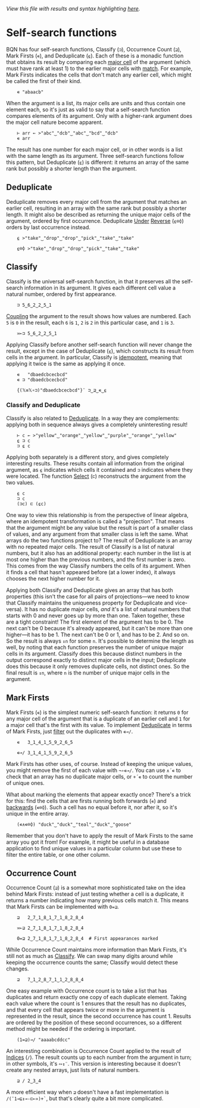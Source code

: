 *View this file with results and syntax highlighting [here](https://saltytine.github.io/BQN/doc/selfcmp.html).*

# Self-search functions

<!--GEN
d ← 48‿22

rc ← At "class=code|stroke-width=1.5|rx=12"
Ge ← "g"⊸At⊸Enc
g  ← "font-family=BQN,monospace|font-size=18px|text-anchor=middle"
hg ← "class=purple|stroke-width=0|opacity=0.5"
cg ← "font-size=24px"
lg ← "stroke-width=0.5|stroke=currentColor|fill=none"

xl ← ≠ xc ← ⊐ xt ← '''(Highlight∾∾⊣)¨"mississippi"
xn ← ≠ xu ← xt /˜ xf ← 0= xo ← ⊒ xt

Text ← ("text" Attr "dy"‿"0.32em"∾(Pos d⊸×))⊸Enc
Path ← "path" Elt "d"⋈·∾⊣∾¨·FmtNums(d⊏˜∊⟜" Vv")⊸×
Rp ← Pos⊸∾⟜("width"‿"height"≍˘FmtNum)○(d⊸×)

tx ← ↕xl ⋄ y ← » yd ← +`0.6+1.2‿1‿xn‿1.8‿1.8
dim ← ⟨1.5+xl,¯1⊑yd⟩ ⋄ sh ← ¯1.6‿¯1.1
tp ← (⥊tx≍¨⎉1((¯1↓y)+0‿0‿1‿0×⌜xc))∾(↕≠xu)≍¨¯1⊑y
hp ← 0.2‿¯0.7(+⟜(1‿0×sh)≍¯2⊸×⊸+)1‿0×dim
Pp ← "M VL M H" Path {⟨𝕩,⊑y,0.3+3⊑y,𝕨,0.5-˜4⊑y,𝕩,𝕨+2⊑y,xl-0.6⟩}

defs ← "defs" Enc ("mask"At"id=m") Enc ⟨
  "rect" Elt "fill"‿"white" ∾ sh Rp dim
  "fill=black" Ge ("rect" Elt (- Rp 2×⊢)⟜(7‿10÷d))¨ 0‿0.1⊸+¨⌾(xl⊸↑)tp
⟩

((∾˜d)×((-∾+˜)0.8‿0.4)+sh∾dim) SVG defs ∾ g Ge ⟨
  "rect" Elt rc ∾ sh Rp dim
  hg Ge ("rect" Elt ·Rp˝ {𝕩⊸+⌾(1⊑⊏)hp})¨ 1‿3⊏y
  (lg∾"|mask=url(#m)") Ge (↕≠xu) Pp¨ xf / tx
  tp Text¨ xu ∾˜ ⥊ xt ∾ Highlight∘•Repr¨ >xc‿xo‿xf
  cg Ge (¯0.05+¯1≍¨(2÷˜xn-1)⊸+⌾(2⊸⊑)y) Text⟜Highlight¨ "𝕩"<⊸∾⥊¨"⊐⊒∊⍷"
⟩
-->

BQN has four self-search functions, Classify (`⊐`), Occurrence Count (`⊒`), Mark Firsts (`∊`), and Deduplicate (`⍷`). Each of these is a monadic function that obtains its result by comparing each [major cell](array.md#cells) of the argument (which must have rank at least 1) to the earlier major cells with [match](match.md). For example, Mark Firsts indicates the cells that don't match any earlier cell, which might be called the first of their kind.

        ∊ "abaacb"

When the argument is a list, its major cells are units and thus contain one element each, so it's just as valid to say that a self-search function compares elements of its argument. Only with a higher-rank argument does the major cell nature become apparent.

        ⊢ arr ← >"abc"‿"dcb"‿"abc"‿"bcd"‿"dcb"
        ∊ arr

The result has one number for each major cell, or in other words is a list with the same length as its argument. Three self-search functions follow this pattern, but Deduplicate (`⍷`) is different: it returns an array of the same rank but possibly a shorter length than the argument.

## Deduplicate

Deduplicate removes every major cell from the argument that matches an earlier cell, resulting in an array with the same rank but possibly a shorter length. It might also be described as returning the unique major cells of the argument, ordered by first occurrence. Deduplicate [Under](under.md) [Reverse](reverse.md) (`⍷⌾⌽`) orders by last occurrence instead.

        ⍷ >"take"‿"drop"‿"drop"‿"pick"‿"take"‿"take"

        ⍷⌾⌽ >"take"‿"drop"‿"drop"‿"pick"‿"take"‿"take"

## Classify

Classify is the universal self-search function, in that it preserves all the self-search information in its argument. It gives each different cell value a natural number, ordered by first appearance.

        ⊐ 5‿6‿2‿2‿5‿1

[Coupling](couple.md) the argument to the result shows how values are numbered. Each `5` is `0` in the result, each `6` is `1`, `2` is `2` in this particular case, and `1` is `3`.

        ≍⟜⊐ 5‿6‿2‿2‿5‿1

Applying Classify before another self-search function will never change the result, except in the case of Deduplicate (`⍷`), which constructs its result from cells in the argument. In particular, Classify is [idempotent](https://en.wikipedia.org/wiki/Idempotent), meaning that applying it twice is the same as applying it once.

        ∊   "dbaedcbcecbcd"
        ∊ ⊐ "dbaedcbcecbcd"

        {(𝕏≡𝕏∘⊐)"dbaedcbcecbcd"}¨ ⊐‿⊒‿∊‿⍷

### Classify and Deduplicate

Classify is also related to [Deduplicate](#deduplicate). In a way they are complements: applying both in sequence always gives a completely uninteresting result!

        ⊢ c ← >"yellow"‿"orange"‿"yellow"‿"purple"‿"orange"‿"yellow"
        ⍷ ⊐ c
        ⊐ ⍷ c

Applying both separately is a different story, and gives completely interesting results. These results contain all information from the original argument, as `⍷` indicates which cells it contained and `⊐` indicates where they were located. The function [Select](select.md) (`⊏`) reconstructs the argument from the two values.

        ⍷ c
        ⊐ c
        (⊐c) ⊏ (⍷c)

One way to view this relationship is from the perspective of linear algebra, where an idempotent transformation is called a "projection". That means that the argument might be any value but the result is part of a smaller class of values, and any argument from that smaller class is left the same. What arrays do the two functions project to? The result of Deduplicate is an array with no repeated major cells. The result of Classify is a list of natural numbers, but it also has an additional property: each number in the list is at most one higher than the previous numbers, and the first number is zero. This comes from the way Classify numbers the cells of its argument. When it finds a cell that hasn't appeared before (at a lower index), it always chooses the next higher number for it.

Applying both Classify and Deduplicate gives an array that has both properties (this isn't the case for all pairs of projections—we need to know that Classify maintains the uniqueness property for Deduplicate and vice-versa). It has no duplicate major cells, *and* it's a list of natural numbers that starts with 0 and never goes up by more than one. Taken together, these are a tight constraint! The first element of the argument has to be 0. The next can't be 0 because it's already appeared, but it can't be more than one higher—it has to be 1. The next can't be 0 or 1, and has to be 2. And so on. So the result is always `↕n` for some `n`. It's possible to determine the length as well, by noting that each function preserves the number of unique major cells in its argument. Classify does this because distinct numbers in the output correspond exactly to distinct major cells in the input; Deduplicate does this because it only removes duplicate cells, not distinct ones. So the final result is `↕n`, where `n` is the number of unique major cells in the argument.

## Mark Firsts

Mark Firsts (`∊`) is the simplest numeric self-search function: it returns `0` for any major cell of the argument that is a duplicate of an earlier cell and `1` for a major cell that's the first with its value. To implement [Deduplicate](#deduplicate) in terms of Mark Firsts, just [filter](replicate.md) out the duplicates with `∊⊸/`.

        ∊   3‿1‿4‿1‿5‿9‿2‿6‿5

        ∊⊸/ 3‿1‿4‿1‿5‿9‿2‿6‿5

Mark Firsts has other uses, of course. Instead of keeping the unique values, you might remove the first of each value with `¬∘∊⊸/`. You can use `∧´∊` to check that an array has no duplicate major cells, or `+´∊` to count the number of unique ones.

What about marking the elements that appear exactly once? There's a trick for this: find the cells that are firsts running both forwards (`∊`) and [backwards](reverse.md) (`∊⌾⌽`). Such a cell has no equal before it, nor after it, so it's unique in the entire array.

        (∊∧∊⌾⌽) "duck"‿"duck"‿"teal"‿"duck"‿"goose"

Remember that you don't have to apply the result of Mark Firsts to the same array you got it from! For example, it might be useful in a database application to find unique values in a particular column but use these to filter the entire table, or one other column.

## Occurrence Count

Occurrence Count (`⊒`) is a somewhat more sophisticated take on the idea behind Mark Firsts: instead of just testing whether a cell is a duplicate, it returns a number indicating how many previous cells match it. This means that Mark Firsts can be implemented with `0=⊒`.

        ⊒   2‿7‿1‿8‿1‿7‿1‿8‿2‿8‿4

        ≍⟜⊒ 2‿7‿1‿8‿1‿7‿1‿8‿2‿8‿4

        0=⊒ 2‿7‿1‿8‿1‿7‿1‿8‿2‿8‿4  # First appearances marked

While Occurrence Count maintains more information than Mark Firsts, it's still not as much as [Classify](#classify). We can swap many digits around while keeping the occurrence counts the same; Classify would detect these changes.

        ⊒   7‿1‿2‿8‿7‿1‿1‿2‿8‿8‿4

One easy example with Occurrence count is to take a list that has duplicates and return exactly one copy of each duplicate element. Taking each value where the count is 1 ensures that the result has no duplicates, and that every cell that appears twice or more in the argument is represented in the result, since the second occurrence has count 1. Results are ordered by the position of these second occurrences, so a different method might be needed if the ordering is important.

        (1=⊒)⊸/ "aaaabcddcc"

An interesting combination is Occurrence Count applied to the result of [Indices](replicate.md#indices) (`/`). The result counts up to each number from the argument in turn; in other symbols, it's `∾↕¨`. This version is interesting because it doesn't create any nested arrays, just lists of natural numbers.

        ⊒ / 2‿3‿4

A more efficient way when `⊒` doesn't have a fast implementation is `` /(¯1⊸⊑↕⊸-⊏⟜»)+` ``, but that's clearly quite a bit more complicated.
